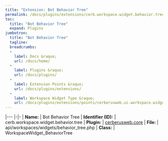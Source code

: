 ```yaml
---
title: "Extension: Bot Behavior Tree"
permalink: /docs/plugins/extensions/cerb.workspace.widget.behavior.tree/
toc:
  title: "Bot Behavior Tree"
  expand: Plugins
jumbotron:
  title: "Bot Behavior Tree"
  tagline: 
  breadcrumbs:
  -
    label: Docs &raquo;
    url: /docs/home/
  -
    label: Plugins &raquo;
    url: /docs/plugins/
  -
    label: Extension Points &raquo;
    url: /docs/plugins/extensions/
  -
    label: Workspace Widget Type &raquo;
    url: /docs/plugins/extensions/points/cerberusweb.ui.workspace.widget
---
```


|---
|-|-
| **Name:** | Bot Behavior Tree
| **Identifier (ID):** | cerb.workspace.widget.behavior.tree
| **Plugin:** | [cerberusweb.core](/docs/plugins/cerberusweb.core/)
| **File:** | api/workspaces/widgets/behavior_tree.php
| **Class:** | WorkspaceWidget_BehaviorTree

